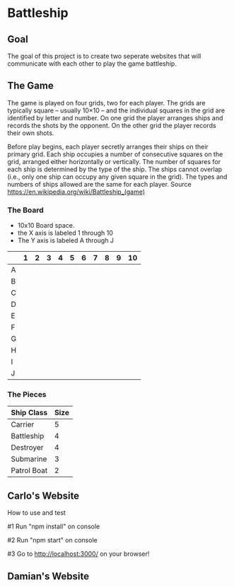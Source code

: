 # Battleship

## Goal 
The goal of this project is to create two seperate websites that will communicate with each other to play the game battleship.

## The Game
The game is played on four grids, two for each player. The grids are typically square – usually 10×10 – and the individual squares in the grid are identified by letter and number. On one grid the player arranges ships and records the shots by the opponent. On the other grid the player records their own shots.

Before play begins, each player secretly arranges their ships on their primary grid. Each ship occupies a number of consecutive squares on the grid, arranged either horizontally or vertically. The number of squares for each ship is determined by the type of the ship. The ships cannot overlap (i.e., only one ship can occupy any given square in the grid). The types and numbers of ships allowed are the same for each player.
Source https://en.wikipedia.org/wiki/Battleship_(game)

### The Board
- 10x10 Board space.
- the X axis is labeled 1 through 10
- The Y axis is labeled A through J 

|  | 1| 2| 3| 4| 5| 6| 7| 8| 9|10|
|--|--|--|--|--|--|--|--|--|--|--|
| A|  |  |  |  |  |  |  |  |  |  |
| B|  |  |  |  |  |  |  |  |  |  |
| C|  |  |  |  |  |  |  |  |  |  |
| D|  |  |  |  |  |  |  |  |  |  |
| E|  |  |  |  |  |  |  |  |  |  |
| F|  |  |  |  |  |  |  |  |  |  |
| G|  |  |  |  |  |  |  |  |  |  |
| H|  |  |  |  |  |  |  |  |  |  |
| I|  |  |  |  |  |  |  |  |  |  |
| J|  |  |  |  |  |  |  |  |  |  |

### The Pieces
|Ship Class | Size |
|-----------|------|
|Carrier    |   5  |
|Battleship |   4  |
|Destroyer  |   4  |
|Submarine  |   3  |
|Patrol Boat|   2  |


## Carlo's Website
How to use and test

#1 Run "npm install" on console

#2 Run "npm start" on console

#3 Go to [http://localhost:3000/](http://localhost:3000/) on your browser!

## Damian's Website
